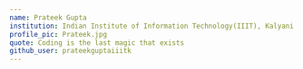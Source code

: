 ```yaml
---
name: Prateek Gupta 
institution: Indian Institute of Information Technology(IIIT), Kalyani 🚩 
profile_pic: Prateek.jpg 
quote: Coding is the last magic that exists
github_user: prateekguptaiiitk
---
```

